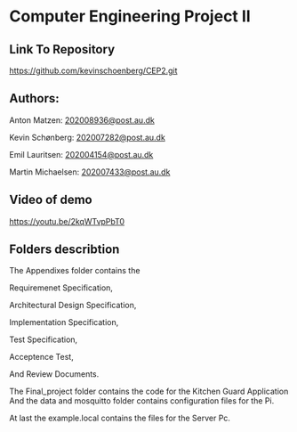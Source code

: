 # Computer Engineering Project II

## Link To Repository

https://github.com/kevinschoenberg/CEP2.git

## Authors:
Anton Matzen: 202008936@post.au.dk

Kevin Schønberg: 202007282@post.au.dk

Emil Lauritsen: 202004154@post.au.dk

Martin Michaelsen: 202007433@post.au.dk


## Video of demo
https://youtu.be/2kqWTvpPbT0

## Folders describtion

The Appendixes folder contains the

Requiremenet Specification, 

Architectural Design Specification, 

Implementation Specification, 

Test Specification, 

Acceptence Test,

And Review Documents.


The Final_project folder contains the code for the Kitchen Guard Application
And the data and mosquitto folder contains configuration files for the Pi. 


At last the example.local contains the files for the Server Pc.
